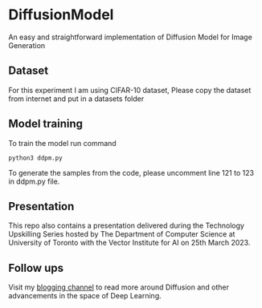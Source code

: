 # DiffusionModel
An easy and straightforward implementation of Diffusion Model for Image Generation

## Dataset 
For this experiment I am using CIFAR-10 dataset,
Please copy the dataset from internet and put in a datasets folder

## Model training
To train the model run command 
```
python3 ddpm.py
```

To generate the samples from the code, please uncomment line 121 to 123 in ddpm.py file.

## Presentation
This repo also contains a presentation delivered during the Technology Upskilling Series hosted by The Department of Computer Science at University of Toronto with the Vector Institute for AI on 25th March 2023.

## Follow ups
Visit my [blogging channel](https://lih-verma.medium.com) to read more around Diffusion and other advancements in the space of Deep Learning.
